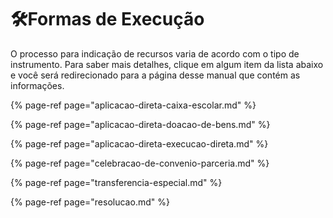 # 🛠Formas de Execução

O processo para indicação de recursos varia de acordo com o tipo de instrumento. Para saber mais detalhes, clique em algum item da lista abaixo e você será redirecionado para a página desse manual que contém as informações.

{% page-ref page="aplicacao-direta-caixa-escolar.md" %}

{% page-ref page="aplicacao-direta-doacao-de-bens.md" %}

{% page-ref page="aplicacao-direta-execucao-direta.md" %}

{% page-ref page="celebracao-de-convenio-parceria.md" %}

{% page-ref page="transferencia-especial.md" %}

{% page-ref page="resolucao.md" %}





